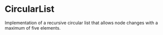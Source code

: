 # CircularList
Implementation of a recursive circular list that allows node changes with a maximum of five elements.
